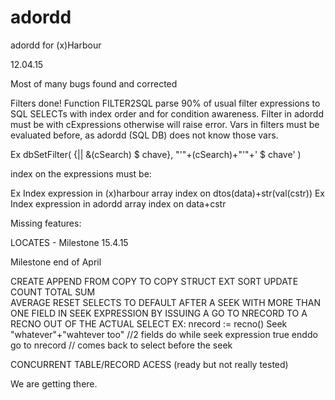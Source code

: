 # adordd
adordd for (x)Harbour

12.04.15

Most of many bugs found and corrected

Filters done!
Function FILTER2SQL parse 90% of usual filter expressions to SQL SELECTs with index order and for condition awareness.
Filter in adordd must be with cExpressions otherwise will raise error.
Vars in filters must be evaluated before, as adordd (SQL DB) does not know those vars.

Ex dbSetFilter( {|| &(cSearch) $ chave}, "'"+(cSearch)+"'"+' $ chave' )

index on the expressions must be:

Ex Index expression in (x)harbour array
  index on dtos(data)+str(val(cstr))
Ex Index expression in adordd array
  index on data+cstr

Missing features:

LOCATES - Milestone 15.4.15

Milestone end of April

CREATE
APPEND FROM
COPY TO
COPY STRUCT EXT
SORT
UPDATE
COUNT
TOTAL
SUM  
AVERAGE
RESET SELECTS TO DEFAULT AFTER A SEEK WITH MORE THAN ONE FIELD IN SEEK EXPRESSION BY ISSUING
A GO TO NRECORD TO A RECNO OUT OF THE ACTUAL SELECT
EX:
nrecord := recno()
Seek "whatever"+"wahtever too" //2 fields
do while seek expression true
enddo
go to nrecord // comes back to select before the seek


CONCURRENT TABLE/RECORD ACESS (ready but not really tested)

We are getting there.
 

